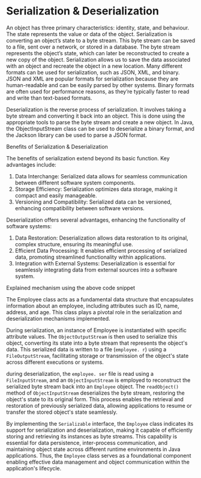 # Serialization & Deserialization
An object has three primary characteristics: identity, state, and behaviour. The state represents the value or data of the object.
Serialization is converting an object’s state to a byte stream. This byte stream can be saved to a file, sent over a network, or stored in a database. The byte stream represents the object’s state, which can later be reconstructed to create a new copy of the object. Serialization allows us to save the data associated with an object and recreate the object in a new location.
Many different formats can be used for serialization, such as JSON, XML, and binary. JSON and XML are popular formats for serialization because they are human-readable and can be easily parsed by other systems. Binary formats are often used for performance reasons, as they’re typically faster to read and write than text-based formats.

Deserialization is the reverse process of serialization. It involves taking a byte stream and converting it back into an object. This is done using the appropriate tools to parse the byte stream and create a new object. In Java, the ObjectInputStream class can be used to deserialize a binary format, and the Jackson library can be used to parse a JSON format.


Benefits of Serialization & Deserialization

The benefits of serialization extend beyond its basic function. Key advantages include:
1. Data Interchange: Serialized data allows for seamless communication between different software system components.
2. Storage Efficiency: Serialization optimizes data storage, making it compact and easily manageable.
3. Versioning and Compatibility: Serialized data can be versioned, enhancing compatibility between software versions.


Deserialization offers several advantages, enhancing the functionality of software systems:
1. Data Restoration: Deserialization allows data restoration to its original, complex structure, ensuring its meaningful use.
2. Efficient Data Processing: It enables efficient processing of serialized data, promoting streamlined functionality within applications.
3. Integration with External Systems: Deserialization is essential for seamlessly integrating data from external sources into a software system.


Explained mechanism using the above code snippet

The Employee class acts as a fundamental data structure that encapsulates information about an employee, including attributes such as ID, name, address, and age. This class plays a pivotal role in the serialization and deserialization mechanisms implemented. 

During serialization, an instance of Employee is instantiated with specific attribute values. The `ObjectOutputStream` is then used to serialize this object, converting its state into a byte stream that represents the object's data. This serialized data is written to a file (`employee. r`) using a `FileOutputStream`, facilitating storage or transmission of the object's state across different executions or systems.

during deserialization, the `employee. ser` file is read using a `FileInputStream`, and an `ObjectInputStream` is employed to reconstruct the serialized byte stream back into an `Employee` object. The `readObject()` method of `ObjectInputStream` deserializes the byte stream, restoring the object's state to its original form. This process enables the retrieval and restoration of previously serialized data, allowing applications to resume or transfer the stored object's state seamlessly.

By implementing the `Serializable` interface, the `Employee` class indicates its support for serialization and deserialization, making it capable of efficiently storing and retrieving its instances as byte streams. This capability is essential for data persistence, inter-process communication, and maintaining object state across different runtime environments in Java applications. Thus, the `Employee` class serves as a foundational component enabling effective data management and object communication within the application's lifecycle.
